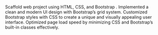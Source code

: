 Scaffold web project using HTML, CSS, and Bootstrap .
Implemented a clean and modern UI design with Bootstrap’s grid system.
Customized Bootstrap styles with CSS to create a unique and visually appealing user interface.
Optimized page load speed by minimizing CSS and  Bootstrap’s built-in classes effectively.

